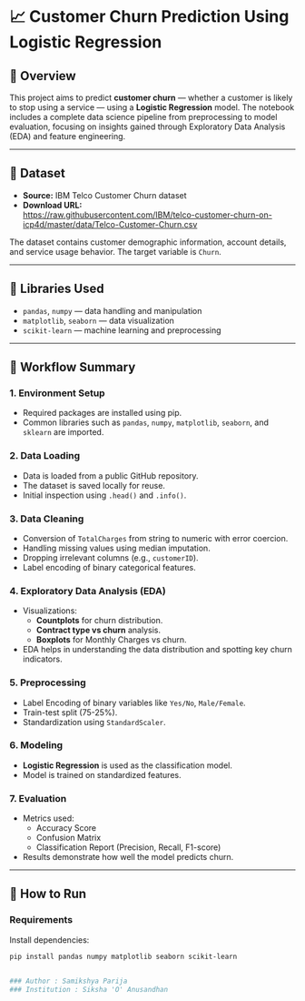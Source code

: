 # 📈 Customer Churn Prediction Using Logistic Regression

## 🧠 Overview

This project aims to predict **customer churn** — whether a customer is likely to stop using a service — using a **Logistic Regression** model. The notebook includes a complete data science pipeline from preprocessing to model evaluation, focusing on insights gained through Exploratory Data Analysis (EDA) and feature engineering.

---

## 📂 Dataset

- **Source:** IBM Telco Customer Churn dataset  
- **Download URL:**  
  https://raw.githubusercontent.com/IBM/telco-customer-churn-on-icp4d/master/data/Telco-Customer-Churn.csv

The dataset contains customer demographic information, account details, and service usage behavior. The target variable is `Churn`.

---

## 🧰 Libraries Used

- `pandas`, `numpy` — data handling and manipulation
- `matplotlib`, `seaborn` — data visualization
- `scikit-learn` — machine learning and preprocessing

---

## 🚦 Workflow Summary

### 1. **Environment Setup**
   - Required packages are installed using pip.
   - Common libraries such as `pandas`, `numpy`, `matplotlib`, `seaborn`, and `sklearn` are imported.

### 2. **Data Loading**
   - Data is loaded from a public GitHub repository.
   - The dataset is saved locally for reuse.
   - Initial inspection using `.head()` and `.info()`.

### 3. **Data Cleaning**
   - Conversion of `TotalCharges` from string to numeric with error coercion.
   - Handling missing values using median imputation.
   - Dropping irrelevant columns (e.g., `customerID`).
   - Label encoding of binary categorical features.

### 4. **Exploratory Data Analysis (EDA)**
   - Visualizations:
     - **Countplots** for churn distribution.
     - **Contract type vs churn** analysis.
     - **Boxplots** for Monthly Charges vs churn.
   - EDA helps in understanding the data distribution and spotting key churn indicators.

### 5. **Preprocessing**
   - Label Encoding of binary variables like `Yes/No`, `Male/Female`.
   - Train-test split (75-25%).
   - Standardization using `StandardScaler`.

### 6. **Modeling**
   - **Logistic Regression** is used as the classification model.
   - Model is trained on standardized features.

### 7. **Evaluation**
   - Metrics used:
     - Accuracy Score
     - Confusion Matrix
     - Classification Report (Precision, Recall, F1-score)
   - Results demonstrate how well the model predicts churn.

---

## 📌 How to Run

### Requirements

Install dependencies:
```bash
pip install pandas numpy matplotlib seaborn scikit-learn


### Author : Samikshya Parija
### Institution : Siksha 'O' Anusandhan 
